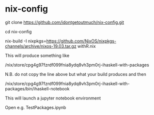 # nix-config

git clone https://github.com/idontgetoutmuch/nix-config.git

cd nix-config

nix-build -I nixpkgs=https://github.com/NixOS/nixpkgs-channels/archive/nixos-19.03.tar.gz withR.nix

This will produce something like

/nix/store/cpg4g97fzrdf099fnia8ydq8vh3pm0rj-ihaskell-with-packages

N.B. do not copy the line above but what your build produces and then

/nix/store/cpg4g97fzrdf099fnia8ydq8vh3pm0rj-ihaskell-with-packages/bin/ihaskell-notebook

This will launch a jupyter notebook environment

Open e.g. TestPackages.ipynb
